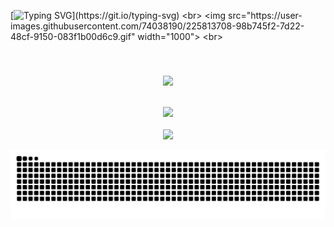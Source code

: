 
[![Typing SVG](https://readme-typing-svg.herokuapp.com?size=30&lines=Touch+some+grass.)](https://git.io/typing-svg)
<br>
<img src="https://user-images.githubusercontent.com/74038190/225813708-98b745f2-7d22-48cf-9150-083f1b00d6c9.gif" width="1000">
<br>
###
<div align="center">
<br clear="both">
</div>
<p align="center">
  <a href="https://skillicons.dev">
    <img src="https://skillicons.dev/icons?i=git,github,bash,blender,bootstrap,c,cpp,codepen,css,dart,express,figma,firebase,flutter" />
  </a>
</p>



<div align="center">
    <br/>
    <img src="https://github-readme-streak-stats.herokuapp.com/?user=kstubhieeee&theme=gotham&hide_border=false" /><br/>
    <br/>
    <img src="https://github-readme-stats.vercel.app/api/top-langs/?username=kstubhieeee&theme=gotham&hide_border=false&include_all_commits=true&count_private=true&layout=compact" />
    <br/>
</div>



![Snake animation](https://raw.githubusercontent.com/kstubhieeee/kstubhieeee/output/github-contribution-grid-snake-dark.svg)
